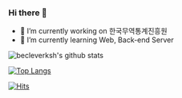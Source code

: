 ### Hi there 👋
- 🔭 I’m currently working on 한국무역통계진흥원
- 🌱 I’m currently learning Web, Back-end Server

![becleverksh's github stats](https://github-readme-stats.vercel.app/api?username=becleverksh&show_icons=true&theme=radical)

[![Top Langs](https://github-readme-stats.vercel.app/api/top-langs/?username=becleverksh&layout=compact)](https://github.com/anuraghazra/github-readme-stats)

[![Hits](https://hits.seeyoufarm.com/api/count/incr/badge.svg?url=https%3A%2F%2Fgithub.com%2Fgjbae1212%2Fhit-counter)](https://hits.seeyoufarm.com)

<!--
**becleverksh/becleverksh** is a ✨ _special_ ✨ repository because its `README.md` (this file) appears on your GitHub profile.

Here are some ideas to get you started:

- 🔭 I’m currently working on ...
- 🌱 I’m currently learning ...
- 👯 I’m looking to collaborate on ...
- 🤔 I’m looking for help with ...
- 💬 Ask me about ...
- 📫 How to reach me: ...
- 😄 Pronouns: ...
- ⚡ Fun fact: ...
-->
